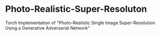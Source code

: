 # Photo-Realistic-Super-Resoluton
Torch Implementation of "Photo-Realistic Single Image Super-Resolution Using a Generative Adversarial Network"
